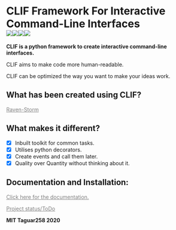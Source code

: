 # CLIF Framework For Interactive Command-Line Interfaces<br><img src="https://img.shields.io/badge/Language-Python3-blue"><img src="https://img.shields.io/badge/Status-Beta-orange"><img src="https://img.shields.io/badge/Version-1.0-red"><img src="https://img.shields.io/badge/Licence-MIT-yellowgreen">
**CLIF is a python framework to create interactive command-line interfaces.**

CLIF aims to make code more human-readable.

CLIF can be optimized the way you want to make your ideas work.

## What has been created using CLIF?

<a style="color: grey" href="https://github.com/Taguar258/Raven-Storm/">Raven-Storm</a>

## What makes it different?
- [x] Inbuilt toolkit for common tasks.
- [x] Utilises python decorators.
- [x] Create events and call them later.
- [x] Quality over Quantity without thinking about it.

## Documentation and Installation:

<a style="color: grey" href="https://github.com/Taguar258/CLIF/blob/master/docs/">Click here for the documentation.</a>

<a style="color: grey" href="https://github.com/Taguar258/CLIF/projects/1">Project status/ToDo</a>

<!--![Preview]()-->

**MIT Taguar258 2020**
